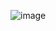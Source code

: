 ![image](https://user-images.githubusercontent.com/41619898/73704775-7d595000-4737-11ea-8906-b20a350eb6d4.png)

